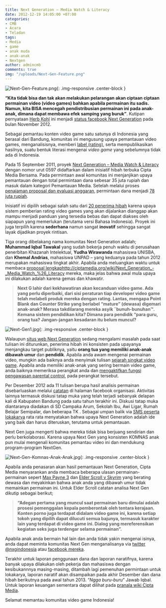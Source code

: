 ```yaml
---
title: Next Generation – Media Watch & Literacy
date: 2012-12-19 14:05:00 +07:00
categories:
- CMB
- Acara
- Teladan
tags:
- Media
- game
- anak muda
- anak-anak
- Nextgen
author: admincmb
comments: true
img: "/uploads/Next-Gen-Feature.png"
---
```


![Next-Gen-Feature.png](/uploads/Next-Gen-Feature.png){: .img-responsive .center-block }

**“Kita tidak bisa dan tak akan melakukan pelarangan akan ciptaan ciptaan permainan video (video games) bahkan apabila permainan itu sadis. Namun, kita BISA mencegah pendistribusian permainan ini pada anak-anak, dimana dapat membawa efek samping yang buruk”**. Kutipan pernyataan [Herb Kohl](http://www.kohl.senate.gov/) ini menjadi [status facebook Next Generation](http://www.facebook.com/nxgindonesia/posts/508960595805291) pada bulan November 2012.

Sebagai pemantau konten video game satu satunya di Indonesia yang berasal dari Bandung, komunitas ini mengusung upaya pemantauan video games, menganalisisnya, memberi [label (rating)](http://nxgindonesia.org/rating-nxg-indonesia), serta mempublikasikan hasilnya, suatu bentuk literasi mengenai *video game* yang sebelumnya tidak ada di Indonesia.

Pada 15 September 2011, proyek [Next Generation – Media Watch & Literacy](http://www.ciptamedia.org/2011/09/17/next-generation-media-watch-literacy/) dengan nomor urut 0597 didaftarkan dalam inisiatif hibah terbuka Cipta Media Bersama. Pada permintaan awal komunitas ini menjanjikan upaya pemantauan dengan total permintaan dana sebesar 35 juta rupiah dan masuk dalam kategori Pemantauan Media. Setelah melalui proses [penajaman proposal dan evaluasi anggaran](http://www.ciptamedia.org/2011/10/11/penajaman-proposal-dan-evaluasi-anggaran-untuk-calon-penerima-hibah/), permintaan dana menjadi [78 juta rupiah](http://ciptamedia.org/wiki/Next_Generation_–_Media_Watch_%26_Literacy/Rencana_Anggaran).

Inisiatif ini dipilih sebagai salah satu dari [20 penerima hibah](http://www.wikimedia.or.id/wiki/Cipta_Media_Bersama_Menganugrahkan_1_Juta_Dolar_AS_Kepada_20_Pemohon_Hibah_Untuk_Perbaikan_Media_di_Indonesia) karena upaya sistem pemberian rating video games yang akan dijalankan dianggap akan mampu menjadi panduan yang tersedia bebas dan dapat diakses oleh siapapun yang memerlukan (terutama versi Bahasa Indonesia). Proyek ini juga terpilih karena **sederhana** namun sangat **inovatif** sehingga sangat layak dijadikan proyek rintisan.

Tiga orang dibelakang nama komunitas Next Generation adalah; **Muhammad Iqbal Tawakal** yang sudah bekerja penuh waktu di perusahaan penerbitan Khazanah Intelektual, **Yudha Wirawanda** mahasiswa UNISBA, dan **Khemal Andrias**, mahasiswa UNPAD – yang keduanya pada tahun 2012 merupakan mahasiswa tingkat akhir. Apabila anda meluangkan waktu untuk membaca [proposal lengkap](http://ciptamedia.org/wiki/Next_Generation_-_Media_Watch_%26_Literacy)http://ciptamedia.org/wiki/Next_Generation_-_Media_Watch_%26_Literacy mereka, maka jelas bahwa awal mula upaya ini dilakukan adalah karena gemas dan khawatir.

> **Next G lahir dari kekhawatiran akan kecanduan video game. Ada yang perlu diperbaiki, dari sisi peraturan tiap developer video game telah melabeli produk mereka dengan rating. Lantas, mengapa Point Blank dan Counter Strike yang berlabel “mature” (dewasa) digemari anak-anak? Merasa takdilarang mereka asyik ˜bunuh-bunuhan™. Kemana sistem pendidikan kita? Dimana para pendidik “para guru, orang tua? Jangan-jangan kesadaran itu belum muncul?**

![Next-Gen1.jpg](/uploads/Next-Gen1.jpg){: .img-responsive .center-block }

Walaupun [situs web Next Generation](http://nxgindonesia.org/) sedang mengalami masalah pada saat tulisan ini diturunkan, penerima hibah ini konsisten pada upayanya menjangkau target publiknya, yaitu  **orang tua yang memiliki anak-anak dibawah umur** dan **pendidik**. Apabila anda awam mengenai permainan video, mungkin ada baiknya anda menyimak tulisan [sejarah singkat video game](http://nxgindonesia.org/artikel/sejarah-singkat-video-game-13). Apabila anda memiliki anak-anak yang sering bermain video game, anda baiknya memeriksa perangkat anda dan [mengaktifkan fungsi pengawasan parental control](http://nxgindonesia.org/2012/07), pada perangkat tersebut.

Per Desember 2012 ada 11 tulisan berupa hasil analisis permainan disebarluaskan melalui [catatan](http://www.facebook.com/nxgindonesia?sk=notes) di halaman facebook organisasi. Aktivitas lainnya termasuk diskusi tatap muka yang telah terjadi sebanyak delapan kali di Kabupaten Bandung pada satu tahun terakhir ini. Diskusi tatap muka diantaranya diadakan di SD Campaka Arum, Sekolah Ibu, Awi Ligar, Rumah Belajar Semipalar, dan beberapa TK . Sebagai umpan balik via [SMS peserta lokakarya](http://lapor.ciptamedia.org/reports/index/?c=16&sw=107.609811,-6.914744&ne=107.609811,-6.914744) rata rata menyatakan bahwa upaya Next Generation adalah ide yang baik dan harus diteruskan, terutama untuk pemantauan.

Next Gen juga mengerti bahwa mereka tidak bisa berjuang sendirian dan perlu berkolaborasi. Karena upaya Next Gen yang konsisten KOMNAS anak pun mulai mengenali komunitas pemantau video ini dan mendukung program-program NextGen.

![Next-Gen-Komnas-Anak-Anak.jpg](/uploads/Next-Gen-Komnas-Anak-Anak.jpg){: .img-responsive .center-block }

Apabila anda penasaran akan hasil pemantauan Next Generation, Cipta Media menyarankan anda membaca beberapa ulasan permainan-permainan sepert [Max Payne 3](http://www.facebook.com/notes/next-generation/rating-max-payne-3-dewasa/491097394258278) dan [Elder Scroll v Skyrim](http://www.facebook.com/notes/next-generation/rating-elder-scroll-v-skyrim-d18/472878012746883) yang berating dewasa dan meyakinkan bahwa anak anda yang dibawah umur tidak memainkan permainan ini. Untuk Elder Scroll catatan analisa Next Gen dikutip sebagai berikut;

> **“Adegan pertama yang muncul saat permainan baru dimulai adalah prosesi pemenggalan kepala pemberontak oleh tentara kerajaan. Konten porno juga terdapat didalam video game ini, karena setiap tokoh yang dipilih dapat dilucuti semua bajunya, termasuk karakter lain yang terdapat di video game ini. Dialog yang mereferensikan kegiatan seks juga terdengar selama permainan”.**

Apabila anak anda bermain hal lain dan anda tidak yakin mengenai isinya, anda dapat meminta komunitas Next Gen menganalisanya via [twitter @nxgindonesia](https://twitter.com/nxgindonesia) atau [facebook mereka](http://www.facebook.com/nxgindonesia).

Terakhir untuk laporan penggunaan dana dan laporan naratifnya, karena banyak upaya dilakukan oleh pekerja dan mahasiswa dengan kesibukannnya masing-masing, ditambah lagi pemenuhan permintaan untuk lokakarya, laporan naratif akan disampaikan pada akhir Desember dan dana hibah berikutnya pada awal tahun 2013. “*Ngga buru-buru*” Jawab Iqbal. Untuk laporan keuangan sementara dapat dilihat pada [pranala wiki Cipta Media](http://ciptamedia.org/wiki/Next_Generation_–_Media_Watch_%26_Literacy/Laporan_Penggunaan_Dana).

Selamat memantau komunitas video game Indonesia!